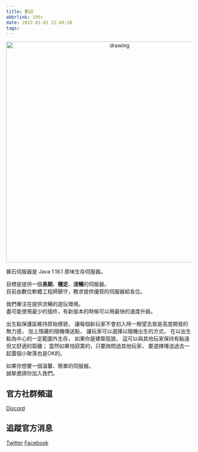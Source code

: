 ```yaml
---
title: 歡迎
abbrlink: 195c
date: 2022-01-01 21:49:10
tags:
---
```

<p align="center">
<img src="https://raw.githubusercontent.com/rock-mc/rock-mc.github.io/publish/images/2021-09-21_00.26.38.png" alt="drawing" style="vertical-align:middle" width="600"/>
</p>

磐石伺服器是 Java 1.18.1 原味生存伺服器。  

目標是提供一個**長期**、**穩定**、**流暢**的伺服器。  
目前由數位軟體工程師鎮守，務求提供優質的伺服器給各位。

我們專注在提供流暢的遊玩環境。  
盡可能使用最少的插件，有新版本的時候可以用最快的速度升級。  

出生點保護區維持原始樣貌，
讓每個新玩家不會初入時一眼望去皆是高度開發的無力感，
加上隱藏的隨機傳送點，
讓玩家可以選擇以隨機出生的方式，
在以出生點為中心的一定範圍外生存，
如果你是建築孤狼，
這可以與其他玩家保持有點遠但又舒適的距離；
當然如果怕寂寞的，只要詢問過其他玩家，
要選擇傳送過去一起蓋個小聚落也是OK的。

如果你想要一個溫馨、簡單的伺服器。  
誠摯邀請你加入我們。

## 官方社群頻道
[Discord](https://discord.gg/mCFdwkChBG)

## 追蹤官方消息
[Twitter](https://twitter.com/rock_mc_server)
[Facebook](https://www.facebook.com/rock.mc.server)

